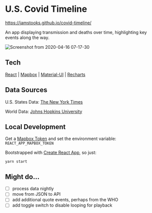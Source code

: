 # U.S. Covid Timeline

https://jamstooks.github.io/covid-timeline/

An app displaying transmission and deaths over time, highlighting key events along the way.

![Screenshot from 2020-04-16 07-17-30](https://user-images.githubusercontent.com/585436/79476973-7c0d9480-7fbe-11ea-879f-4b571a0cbc08.png)


## Tech

[React](https://reactjs.org/) |
[Mapbox](https://www.mapbox.com/) |
[Material-UI](https://material-ui.com/) |
[Recharts](https://recharts.org/en-US/)

## Data Sources

U.S. States Data: [The New York Times](https://github.com/nytimes/covid-19-data)

World Data: [Johns Hopkins University](https://github.com/CSSEGISandData/COVID-19)

## Local Development

Get a [Mapbox Token](https://www.mapbox.com/) and set the environment variable: `REACT_APP_MAPBOX_TOKEN`

Bootstrapped with [Create React App](https://github.com/facebook/create-react-app), so just:

```
yarn start
```

## Might do...

- [ ] process data nightly
- [ ] move from JSON to API
- [ ] add additional quote events, perhaps from the WHO
- [ ] add toggle switch to disable looping for playback
